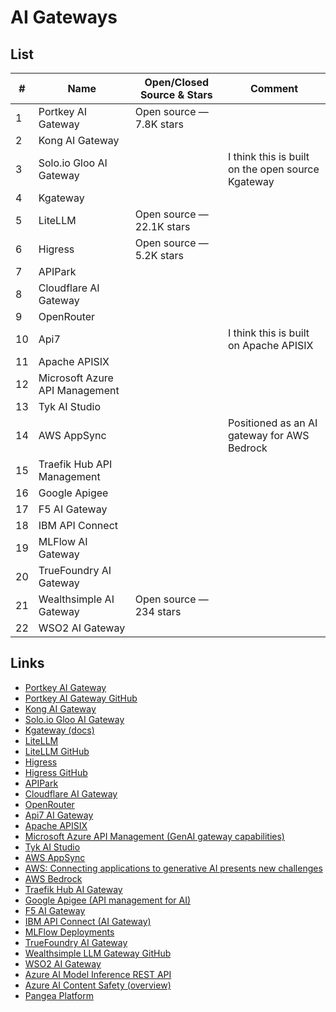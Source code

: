 <!-- markdownlint-disable -->
# AI Gateways

## List

| #  | Name                           | Open/Closed Source & Stars | Comment                                          |
| --- | ------------------------------ | --------------------------- | ------------------------------------------------ |
| 1  | Portkey AI Gateway             | Open source — 7.8K stars    |                                                  |
| 2  | Kong AI Gateway                |                             |                                                  |
| 3  | Solo.io Gloo AI Gateway        |                             | I think this is built on the open source Kgateway |
| 4  | Kgateway                       |                             |                                                  |
| 5  | LiteLLM                        | Open source — 22.1K stars   |                                                  |
| 6  | Higress                        | Open source — 5.2K stars    |                                                  |
| 7  | APIPark                        |                             |                                                  |
| 8  | Cloudflare AI Gateway          |                             |                                                  |
| 9  | OpenRouter                     |                             |                                                  |
| 10 | Api7                           |                             | I think this is built on Apache APISIX           |
| 11 | Apache APISIX                  |                             |                                                  |
| 12 | Microsoft Azure API Management |                             |                                                  |
| 13 | Tyk AI Studio                  |                             |                                                  |
| 14 | AWS AppSync                    |                             | Positioned as an AI gateway for AWS Bedrock      |
| 15 | Traefik Hub API Management     |                             |                                                  |
| 16 | Google Apigee                  |                             |                                                  |
| 17 | F5 AI Gateway                  |                             |                                                  |
| 18 | IBM API Connect                |                             |                                                  |
| 19 | MLFlow AI Gateway              |                             |                                                  |
| 20 | TrueFoundry AI Gateway         |                             |                                                  |
| 21 | Wealthsimple AI Gateway        | Open source — 234 stars     |                                                  |
| 22 | WSO2 AI Gateway                |                             |                                                  |

## Links

- [Portkey AI Gateway](https://portkey.ai/features/ai-gateway)
- [Portkey AI Gateway GitHub](https://github.com/Portkey-AI/gateway)
- [Kong AI Gateway](https://konghq.com/products/kong-ai-gateway)
- [Solo.io Gloo AI Gateway](https://www.solo.io/products/gloo-ai-gateway)
- [Kgateway (docs)](https://kgateway.dev/docs/ai/)
- [LiteLLM](https://www.litellm.ai/)
- [LiteLLM GitHub](https://github.com/BerriAI/litellm)
- [Higress](https://higress.cn/en/)
- [Higress GitHub](https://github.com/alibaba/higress)
- [APIPark](https://apipark.com/)
- [Cloudflare AI Gateway](https://www.cloudflare.com/en-ca/developer-platform/products/ai-gateway/)
- [OpenRouter](https://openrouter.ai/)
- [Api7 AI Gateway](https://api7.ai/ai-gateway)
- [Apache APISIX](https://apisix.apache.org/)
- [Microsoft Azure API Management (GenAI gateway capabilities)](https://learn.microsoft.com/en-us/azure/api-management/genai-gateway-capabilities)
- [Tyk AI Studio](https://tyk.io/tyk-ai-studio/)
- [AWS AppSync](https://aws.amazon.com/appsync/)
- [AWS: Connecting applications to generative AI presents new challenges](https://aws.amazon.com/blogs/mobile/connecting-applications-to-generative-ai-presents-new-challenges/)
- [AWS Bedrock](https://aws.amazon.com/bedrock/)
- [Traefik Hub AI Gateway](https://traefik.io/solutions/ai-gateway/)
- [Google Apigee (API management for AI)](https://cloud.google.com/blog/products/api-management/using-apigee-api-management-for-ai)
- [F5 AI Gateway](https://www.f5.com/products/ai-gateway)
- [IBM API Connect (AI Gateway)](https://www.ibm.com/products/api-connect/ai-gateway)
- [MLFlow Deployments](https://mlflow.org/docs/latest/llms/deployments/)
- [TrueFoundry AI Gateway](https://docs.truefoundry.com/gateway/intro-to-llm-gateway)
- [Wealthsimple LLM Gateway GitHub](https://github.com/wealthsimple/llm-gateway)
- [WSO2 AI Gateway](https://wso2.com/api-manager/usecases/ai-gateway/)
- [Azure AI Model Inference REST API](https://learn.microsoft.com/en-us/rest/api/aifoundry/modelinference/)
- [Azure AI Content Safety (overview)](https://learn.microsoft.com/en-us/azure/ai-services/content-safety/overview)
- [Pangea Platform](https://pangea.cloud/platform/)

<!-- markdownlint-enable -->